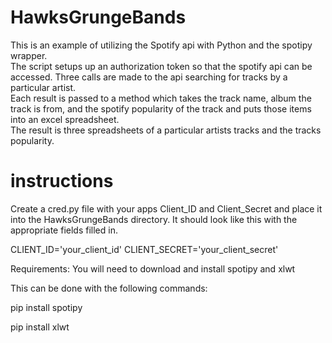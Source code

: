 # HawksGrungeBands
This is an example of utilizing the Spotify api with Python and the spotipy wrapper.  
The script setups up an authorization token so that the spotify api can be accessed.
Three calls are made to the api searching for tracks by a particular artist.  
Each result is passed to a method which takes the track name, album the track is from, and the spotify popularity of the track and puts those items into an excel spreadsheet.  
The result is three spreadsheets of a particular artists tracks and the tracks popularity.

# instructions
Create a cred.py file with your apps Client_ID and Client_Secret and place it into the HawksGrungeBands directory.
It should look like this with the appropriate fields filled in.

CLIENT_ID='your_client_id'
CLIENT_SECRET='your_client_secret'

Requirements:
You will need to download and install spotipy and xlwt

This can be done with the following commands:

pip install spotipy

pip install xlwt

